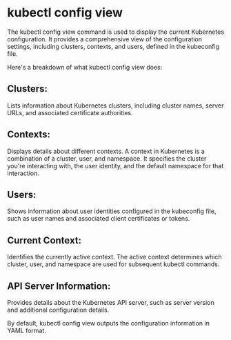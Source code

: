 # kubectl config view  

The kubectl config view command is used to display the current Kubernetes configuration. It provides a comprehensive view of the configuration settings, including clusters, contexts, and users, defined in the kubeconfig file.  

Here's a breakdown of what kubectl config view does:  

## Clusters:  
Lists information about Kubernetes clusters, including cluster names, server URLs, and associated certificate authorities.  
 
## Contexts:  
Displays details about different contexts. A context in Kubernetes is a combination of a cluster, user, and namespace. It specifies the cluster you're interacting with, the user identity, and the default namespace for that interaction.  

## Users:  
Shows information about user identities configured in the kubeconfig file, such as user names and associated client certificates or tokens.  

## Current Context:  
Identifies the currently active context. The active context determines which cluster, user, and namespace are used for subsequent kubectl commands.  

## API Server Information:  
Provides details about the Kubernetes API server, such as server version and additional configuration details.  

By default, kubectl config view outputs the configuration information in YAML format.